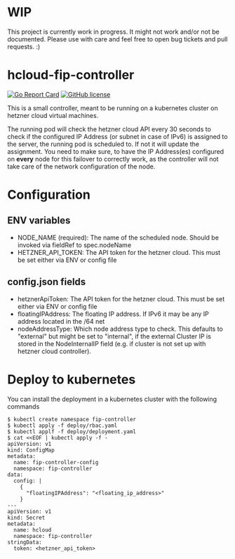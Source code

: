 # WIP
This project is currently work in progress. It might not work and/or not be documented. Please use with care and feel free to open bug tickets and pull requests. :)

# hcloud-fip-controller
[![Go Report Card](https://goreportcard.com/badge/github.com/cbeneke/hcloud-fip-controller)](https://goreportcard.com/report/github.com/cbeneke/hcloud-fip-controller)
[![GitHub license](https://img.shields.io/github/license/cbeneke/hcloud-fip-controller.svg)](https://github.com/cbeneke/hcloud-fip-controller/blob/master/LICENSE)

This is a small controller, meant to be running on a kubernetes cluster on hetzner cloud virtual machines.

The running pod will check the hetzner cloud API every 30 seconds to check if the configured IP Address (or subnet in case of IPv6) is assigned to the server, the running pod is scheduled to. If not it will update the assignment.
You need to make sure, to have the IP Address(es) configured on **every** node for this failover to correctly work, as the controller will not take care of the network configuration of the node.

# Configuration

## ENV variables

* NODE_NAME (required): The name of the scheduled node. Should be invoked via
  fieldRef to spec.nodeName
* HETZNER_API_TOKEN: The API token for the hetzner cloud. This must be set
  either via ENV or config file

## config.json fields

* hetznerApiToken: The API token for the hetzner cloud. This must be set either
  via ENV or config file
* floatingIPAddress: The floating IP address. If IPv6 it may be any IP address
  located in the /64 net
* nodeAddressType: Which node address type to check. This defaults to
  "external" but might be set to "internal", if the external Cluster IP is
  stored in the NodeInternalIP field (e.g. if cluster is not set up with hetzner
  cloud controller).

# Deploy to kubernetes

You can install the deployment in a kubernetes cluster with the following
commands

```
$ kubectl create namespace fip-controller
$ kubectl apply -f deploy/rbac.yaml
$ kubectl applf -f deploy/deployment.yaml
$ cat <<EOF | kubectl apply -f -
apiVersion: v1
kind: ConfigMap
metadata:
  name: fip-controller-config
  namespace: fip-controller
data:
  config: |
    {
      "floatingIPAddress": "<floating_ip_address>"
    }
---
apiVersion: v1
kind: Secret
metadata:
  name: hcloud
  namespace: fip-controller
stringData:
  token: <hetzner_api_token>
```
